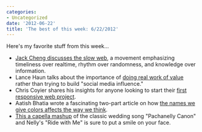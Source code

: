 ```yaml
---
categories:
- Uncategorized
date: '2012-06-22'
title: 'The best of this week: 6/22/2012'
---
```


Here's my favorite stuff from this week...

<ul>
<li><a href="http://blog.jackcheng.com/post/25160553986/the-slow-web">Jack Cheng discusses the slow web</a>, a movement emphasizing timeliness over realtime, rhythm over randomness, and knowledge over information.</li>
<li>Lance Haun talks about the importance of <a href="http://lancehaun.com/doin-work-looking-beyond-social-influence/">doing real work of value</a> rather than trying to build "social media influence."</li>
<li>Chris Coyier shares his insights for anyone looking to start their <a href="http://css-tricks.com/notes-agency-starting-their-first-responsive-web-project/">first responsive web project</a>.</li>
<li>Aatish Bhatia wrote a fascinating two-part article on how <a href="http://www.empiricalzeal.com/2012/06/05/the-crayola-fication-of-the-world-how-we-gave-colors-names-and-it-messed-with-our-brains-part-i/">the names we give colors affects the way we think</a>.</li>
<li><a href="https://www.youtube.com/watch?v=SzbiqPJBATc">This a capella mashup</a> of the classic wedding song "Pachanelly Canon" and Nelly's "Ride with Me" is sure to put a smile on your face.</li>
</ul>